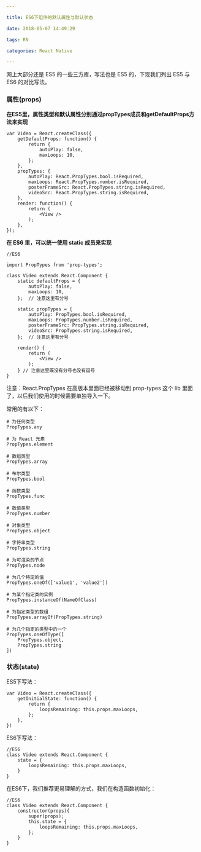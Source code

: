 ```yaml
---

title: ES6下组件的默认属性与默认状态

date: 2018-05-07 14:49:29

tags: RN

categories: React Native

---
```


网上大部分还是 ES5 的一些三方库，写法也是 ES5 的，下现我们列出 ES5 与 ES6 的对比写法。

### 属性(props)

**在ES5里，属性类型和默认属性分别通过propTypes成员和getDefaultProps方法来实现**

```
var Video = React.createClass({
    getDefaultProps: function() {
        return {
            autoPlay: false,
            maxLoops: 10,
        };
    },
    propTypes: {
        autoPlay: React.PropTypes.bool.isRequired,
        maxLoops: React.PropTypes.number.isRequired,
        posterFrameSrc: React.PropTypes.string.isRequired,
        videoSrc: React.PropTypes.string.isRequired,
    },
    render: function() {
        return (
            <View />
        );
    },
});
```

**在 ES6 里，可以统一使用 static 成员来实现**

```
//ES6

import PropTypes from 'prop-types';

class Video extends React.Component {
    static defaultProps = {
        autoPlay: false,
        maxLoops: 10,
    };  // 注意这里有分号
    
    static propTypes = {
        autoPlay: PropTypes.bool.isRequired,
        maxLoops: PropTypes.number.isRequired,
        posterFrameSrc: PropTypes.string.isRequired,
        videoSrc: PropTypes.string.isRequired,
    };  // 注意这里有分号
    
    render() {
        return (
            <View />
        );
    } // 注意这里既没有分号也没有逗号
}
```

注意：React.PropTypes 在高版本里面已经被移动到 prop-types 这个 lib 里面了，以后我们使用的时候需要单独导入一下。

常用的有以下：

```
# 为任何类型
PropTypes.any

# 为 React 元素
PropTypes.element

# 数组类型
PropTypes.array

# 布尔类型
PropTypes.bool

# 函数类型
PropTypes.func

# 数值类型
PropTypes.number

# 对象类型
PropTypes.object

# 字符串类型
PropTypes.string

# 为可渲染的节点
PropTypes.node

# 为几个特定的值
PropTypes.oneOf(['value1', 'value2'])

# 为某个指定类的实例
PropTypes.instanceOf(NameOfClass)

# 为指定类型的数组
PropTypes.arrayOf(PropTypes.string)

# 为几个指定的类型中的一个
PropTypes.oneOfType([
	PropTypes.object,
	PropTypes.string
])

```

### 状态(state)

ES5下写法：

```
var Video = React.createClass({
    getInitialState: function() {
        return {
            loopsRemaining: this.props.maxLoops,
        };
    },
})
```

ES6下写法：

```
//ES6
class Video extends React.Component {
    state = {
        loopsRemaining: this.props.maxLoops,
    }
}
```

在ES6下，我们推荐更易理解的方式，我们在构造函数初始化：

```
//ES6
class Video extends React.Component {
    constructor(props){
        super(props);
        this.state = {
            loopsRemaining: this.props.maxLoops,
        };
    }
}
```
